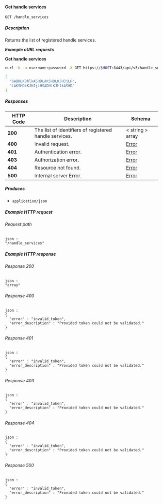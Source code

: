 
<a name="get_handle_services"></a>
#### Get handle services
```
GET /handle_services
```


##### Description
Returns the list of registered handle services.

***Example cURL requests***

**Get handle services**
```bash
curl -k -u username:password -X GET https://$HOST:8443/api/v3/handle_services

[
  "SADHLKJhlkASHDLAKSHDLKJHJjLH", 
  "LAKSHDLKJHJjLHSADHLKJhlkASHD"
]
```


##### Responses

|HTTP Code|Description|Schema|
|---|---|---|
|**200**|The list of identifiers of registered handle services.|< string > array|
|**400**|Invalid request.|[Error](../definitions/Error.md#error)|
|**401**|Authentication error.|[Error](../definitions/Error.md#error)|
|**403**|Authorization error.|[Error](../definitions/Error.md#error)|
|**404**|Resource not found.|[Error](../definitions/Error.md#error)|
|**500**|Internal server Error.|[Error](../definitions/Error.md#error)|


##### Produces

* `application/json`


##### Example HTTP request

###### Request path
```
json :
"/handle_services"
```


##### Example HTTP response

###### Response 200
```
json :
"array"
```


###### Response 400
```
json :
{
  "error" : "invalid_token",
  "error_description" : "Provided token could not be validated."
}
```


###### Response 401
```
json :
{
  "error" : "invalid_token",
  "error_description" : "Provided token could not be validated."
}
```


###### Response 403
```
json :
{
  "error" : "invalid_token",
  "error_description" : "Provided token could not be validated."
}
```


###### Response 404
```
json :
{
  "error" : "invalid_token",
  "error_description" : "Provided token could not be validated."
}
```


###### Response 500
```
json :
{
  "error" : "invalid_token",
  "error_description" : "Provided token could not be validated."
}
```



